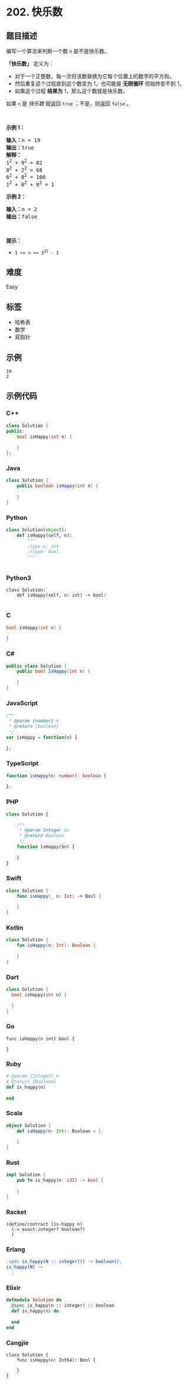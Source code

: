 # 202. 快乐数

## 题目描述

<p>编写一个算法来判断一个数 <code>n</code> 是不是快乐数。</p>

<p><strong>「快乐数」</strong>&nbsp;定义为：</p>

<ul>
	<li>对于一个正整数，每一次将该数替换为它每个位置上的数字的平方和。</li>
	<li>然后重复这个过程直到这个数变为 1，也可能是 <strong>无限循环</strong> 但始终变不到 1。</li>
	<li>如果这个过程 <strong>结果为</strong>&nbsp;1，那么这个数就是快乐数。</li>
</ul>

<p>如果 <code>n</code> 是 <em>快乐数</em> 就返回 <code>true</code> ；不是，则返回 <code>false</code> 。</p>

<p>&nbsp;</p>

<p><strong>示例 1：</strong></p>

<pre>
<strong>输入：</strong>n = 19
<strong>输出：</strong>true
<strong>解释：
</strong>1<sup>2</sup> + 9<sup>2</sup> = 82
8<sup>2</sup> + 2<sup>2</sup> = 68
6<sup>2</sup> + 8<sup>2</sup> = 100
1<sup>2</sup> + 0<sup>2</sup> + 0<sup>2</sup> = 1
</pre>

<p><strong>示例 2：</strong></p>

<pre>
<strong>输入：</strong>n = 2
<strong>输出：</strong>false
</pre>

<p>&nbsp;</p>

<p><strong>提示：</strong></p>

<ul>
	<li><code>1 &lt;= n &lt;= 2<sup>31</sup> - 1</code></li>
</ul>


## 难度

Easy

## 标签

- 哈希表
- 数学
- 双指针

## 示例

```
19
2
```

## 示例代码

### C++

```cpp
class Solution {
public:
    bool isHappy(int n) {
        
    }
};
```

### Java

```java
class Solution {
    public boolean isHappy(int n) {
        
    }
}
```

### Python

```python
class Solution(object):
    def isHappy(self, n):
        """
        :type n: int
        :rtype: bool
        """
        
```

### Python3

```python3
class Solution:
    def isHappy(self, n: int) -> bool:
        
```

### C

```c
bool isHappy(int n) {
    
}
```

### C#

```csharp
public class Solution {
    public bool IsHappy(int n) {
        
    }
}
```

### JavaScript

```javascript
/**
 * @param {number} n
 * @return {boolean}
 */
var isHappy = function(n) {
    
};
```

### TypeScript

```typescript
function isHappy(n: number): boolean {
    
};
```

### PHP

```php
class Solution {

    /**
     * @param Integer $n
     * @return Boolean
     */
    function isHappy($n) {
        
    }
}
```

### Swift

```swift
class Solution {
    func isHappy(_ n: Int) -> Bool {
        
    }
}
```

### Kotlin

```kotlin
class Solution {
    fun isHappy(n: Int): Boolean {
        
    }
}
```

### Dart

```dart
class Solution {
  bool isHappy(int n) {
    
  }
}
```

### Go

```golang
func isHappy(n int) bool {
    
}
```

### Ruby

```ruby
# @param {Integer} n
# @return {Boolean}
def is_happy(n)
    
end
```

### Scala

```scala
object Solution {
    def isHappy(n: Int): Boolean = {
        
    }
}
```

### Rust

```rust
impl Solution {
    pub fn is_happy(n: i32) -> bool {
        
    }
}
```

### Racket

```racket
(define/contract (is-happy n)
  (-> exact-integer? boolean?)
  )
```

### Erlang

```erlang
-spec is_happy(N :: integer()) -> boolean().
is_happy(N) ->
  .
```

### Elixir

```elixir
defmodule Solution do
  @spec is_happy(n :: integer) :: boolean
  def is_happy(n) do
    
  end
end
```

### Cangjie

```cangjie
class Solution {
    func isHappy(n: Int64): Bool {

    }
}
```

